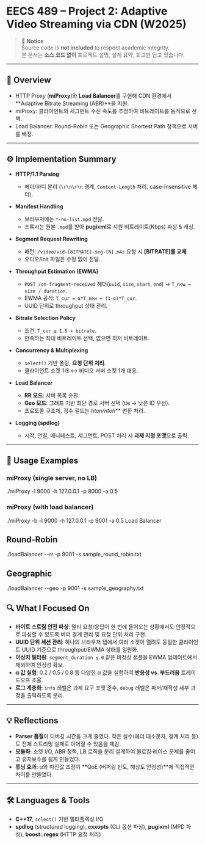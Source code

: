 # EECS 489 – Project 2: Adaptive Video Streaming via CDN (W2025)

> 📌 **Notice**  
> Source code is **not included** to respect academic integrity.  
> 본 문서는 **소스 코드 없이** 프로젝트 설명, 설계 요약, 회고만 담고 있습니다.

---

## 📖 Overview
- HTTP Proxy (**miProxy**)와 **Load Balancer**를 구현해 CDN 환경에서 **Adaptive Bitrate Streaming (ABR)**을 지원.  
- miProxy: 클라이언트의 세그먼트 수신 속도를 추정하여 비트레이트를 동적으로 선택.  
- Load Balancer: Round-Robin 또는 Geographic Shortest Path 정책으로 서버를 배정.  

---

## ⚙️ Implementation Summary
- **HTTP/1.1 Parsing**  
  - 헤더/바디 분리 (`\r\n\r\n` 경계, `Content-Length` 처리, case-insensitive 헤더).  

- **Manifest Handling**  
  - 브라우저에는 `*-no-list.mpd` 전달.  
  - 프록시는 원본 `.mpd`를 받아 **pugixml**로 지원 비트레이트(Kbps) 파싱 & 캐싱.  

- **Segment Request Rewriting**  
  - 패턴: `/video/vid-[BITRATE]-seg-[N].m4s` 요청 시 **[BITRATE]를 교체**.  
  - 오디오/init 파일은 수정 없이 전달.  

- **Throughput Estimation (EWMA)**  
  - `POST /on-fragment-received` 헤더(`uuid`, `size`, `start`, `end`) → `T_new = size / duration`.  
  - EWMA 공식: `T_cur = α*T_new + (1-α)*T_cur`.  
  - UUID 단위로 throughput 상태 관리.  

- **Bitrate Selection Policy**  
  - 조건: `T_cur ≥ 1.5 × bitrate`.  
  - 만족하는 최대 비트레이트 선택, 없으면 최저 비트레이트.  

- **Concurrency & Multiplexing**  
  - `select()` 기반 폴링, **요청 단위 처리**.  
  - 클라이언트 소켓 1개 ↔ 비디오 서버 소켓 1개 대응.  

- **Load Balancer**  
  - **RR 모드**: 서버 목록 순환.  
  - **Geo 모드**: 그래프 기반 최단 경로 서버 선택 (tie → 낮은 ID 우선).  
  - 프로토콜 구조체, 정수 필드는 **hton*/ntoh*** 변환 처리.  

- **Logging (spdlog)**  
  - 시작, 연결, 매니페스트, 세그먼트, POST 처리 시 **과제 지정 포맷**으로 출력.  

---


## 🚀 Usage Examples

### miProxy (single server, no LB)
./miProxy -l 9000 -h 127.0.0.1 -p 8000 -a 0.5

### miProxy (with load balancer)
./miProxy -b -l 9000 -h 127.0.0.1 -p 9001 -a 0.5
Load Balancer
## Round-Robin
./loadBalancer --rr -p 9001 -s sample_round_robin.txt

## Geographic
./loadBalancer --geo -p 9001 -s sample_geography.txt


## 🔍 What I Focused On
- **바이트 스트림 안전 파싱**: 멀티 요청/응답이 한 번에 들어오는 상황에서도 안정적으로 파싱할 수 있도록 버퍼 경계 관리 및 요청 단위 처리 구현.
- **UUID 단위 세션 관리**: 하나의 브라우저 탭에서 여러 소켓이 열려도 동일한 클라이언트 UUID 기준으로 throughput/EWMA 상태를 일원화.
- **이상치 필터링**: `segment_duration ≤ 0` 같은 비정상 샘플을 EWMA 업데이트에서 제외하여 안정성 확보.
- **α 값 실험**: 0.2 / 0.5 / 0.8 등 다양한 α 값을 실험하여 **반응성 vs. 부드러움** 트레이드오프 조율.
- **로그 계층화**: `info` 레벨은 과제 요구 포맷 준수, `debug` 레벨은 파서/재작성 세부 과정을 출력하도록 분리.

---

## 💡 Reflections
- **Parser 품질**이 디버깅 시간을 크게 줄였다. 작은 실수(헤더 대소문자, 경계 처리 등)도 전체 스트리밍 실패로 이어질 수 있음을 체감.
- **모듈화**: 소켓 I/O, ABR 정책, LB 로직을 분리 설계하여 블로킹·레이스 문제를 줄이고 유지보수를 쉽게 만들었다.
- **튜닝 효과**: α와 마진값 조정이 **QoE (버퍼링 빈도, 해상도 안정성)**에 직접적인 차이를 만들었다.

---

## 🛠️ Languages & Tools
- **C++17**, `select()` 기반 멀티플렉싱 I/O
- **spdlog** (structured logging), **cxxopts** (CLI 옵션 파싱), **pugixml** (MPD 파싱), **boost::regex** (HTTP 요청 처리) 
